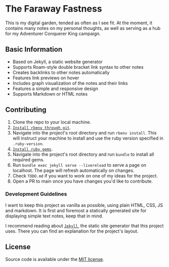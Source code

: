 
# The Faraway Fastness

This is my digital garden, tended as often as I see fit. At the moment, it contains many notes on my personal thoughts, 
as well as serving as a hub for my Adventurer Conquerer King campaign.

## Basic Information

- Based on Jekyll, a static website generator
- Supports Roam-style double bracket link syntax to other notes
- Creates backlinks to other notes automatically
- Features link previews on hover
- Includes graph visualization of the notes and their links
- Features a simple and responsive design
- Supports Markdown or HTML notes

## Contributing

1. Clone the repo to your local machine.
2. [`Install rbenv through git`](https://github.com/rbenv/rbenv?tab=readme-ov-file#basic-git-checkout).
3. Navigate into the project's root directory and run `rbenv install`. This will instruct your machine to install and use the ruby version specified in `.ruby-version`.
4. [`Install ruby gems`](https://rubygems.org/pages/download).
5. Navigate into the project's root directory and run `bundle` to install all required gems.
6. Run `bundle exec jekyll serve --livereload` to serve a page on localhost. The page will refresh automatically on changes.
7. Check `TODO.md` if you want to work on one of my ideas for the project.
8. Open a PR to main once you have changes you'd like to contribute.

### Development Guidelines

I want to keep this project as vanilla as possible, using plain HTML, CSS, JS and markdown.
It is first and foremost a statically generated site for displaying simple text notes, keep that in mind.

I recommend reading about [`Jekyll`](https://jekyllrb.com/docs/), the static site generator that this project uses.
There you can find an explanation for the project's layout.

## License

Source code is available under the [MIT license](LICENSE.md).
